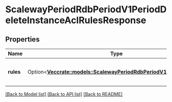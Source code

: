 # ScalewayPeriodRdbPeriodV1PeriodDeleteInstanceAclRulesResponse

## Properties

Name | Type | Description | Notes
------------ | ------------- | ------------- | -------------
**rules** | Option<[**Vec<crate::models::ScalewayPeriodRdbPeriodV1PeriodAclRule>**](scaleway.rdb.v1.ACLRule.md)> | ACL rules present on the instance | [optional]

[[Back to Model list]](../README.md#documentation-for-models) [[Back to API list]](../README.md#documentation-for-api-endpoints) [[Back to README]](../README.md)


